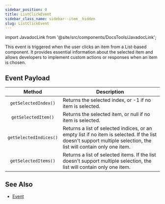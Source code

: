 ```yaml
---
sidebar_position: 0
title: ListClickEvent
sidebar_class_name: sidebar--item__hidden
slug: ListClickEvent
---
```


import JavadocLink from '@site/src/components/DocsTools/JavadocLink';

<JavadocLink type="engine" location="org/dwcj/component/event/ListClickEvent" top='true' />

This event is triggered when the user clicks an item from a List-based component. It provides essential information about the selected item and allows developers to implement custom actions or responses when an item is chosen.

## Event Payload

| Method | Description |
|:-:|-|
|`getSelectedIndex()`|	Returns the selected index, or -1 if no item is selected.|
|`getSelectedItem()`|	Returns the selected item, or null if no item is selected.|
|`getSelectedIndices()`|	Returns a list of selected indices, or an empty list if no item is selected. If the list doesn't support multiple selection, the list will contain only one item.|
|`getSelectedItems()`|	Returns a list of selected items. If the list doesn't support multiple selection, the list will contain only one item.|

## See Also

- [Event](./event)